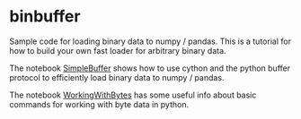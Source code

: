 # binbuffer
Sample code for loading binary data to numpy / pandas.  This is a tutorial for how to build your own fast loader for arbitrary binary data.

The notebook [SimpleBuffer](SimpleBuffer.ipynb) shows how to use cython and the python buffer protocol to efficiently load binary data to numpy / pandas. 

The notebook [WorkingWithBytes](WorkingWithBytes.ipynb) has some useful info about basic commands for working with byte data in python.


